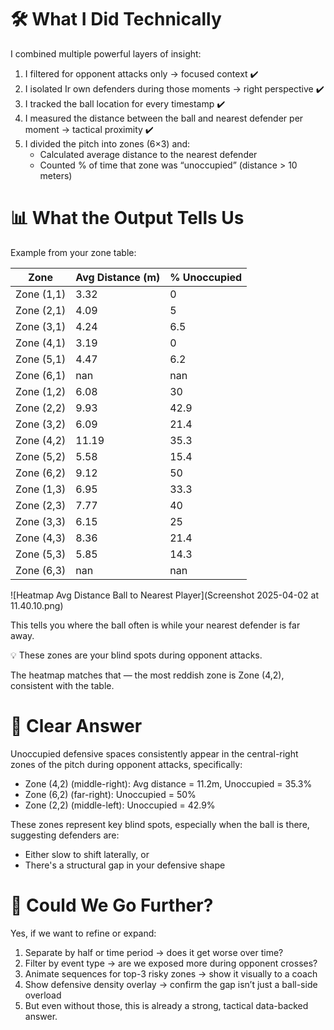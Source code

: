 # 🛠️ What I Did Technically
I combined multiple powerful layers of insight:

1) I filtered for opponent attacks only → focused context ✔️
2) I isolated Ir own defenders during those moments → right perspective ✔️
3) I tracked the ball location for every timestamp ✔️
4) I measured the distance between the ball and nearest defender per moment → tactical proximity ✔️
5) I divided the pitch into zones (6×3) and:
   - Calculated average distance to the nearest defender
   - Counted % of time that zone was “unoccupied” (distance > 10 meters)

# 📊 What the Output Tells Us
Example from your zone table:


| Zone       | Avg Distance (m) | % Unoccupied |
|------------|------------------|--------------|
| Zone (1,1) | 3.32             | 0            |
| Zone (2,1) | 4.09             | 5            |
| Zone (3,1) | 4.24             | 6.5          |
| Zone (4,1) | 3.19             | 0            |
| Zone (5,1) | 4.47             | 6.2          |
| Zone (6,1) | nan              | nan          |
| Zone (1,2) | 6.08             | 30           |
| Zone (2,2) | 9.93             | 42.9         |
| Zone (3,2) | 6.09             | 21.4         |
| Zone (4,2) | 11.19            | 35.3         |
| Zone (5,2) | 5.58             | 15.4         |
| Zone (6,2) | 9.12             | 50           |
| Zone (1,3) | 6.95             | 33.3         |
| Zone (2,3) | 7.77             | 40           |
| Zone (3,3) | 6.15             | 25           |
| Zone (4,3) | 8.36             | 21.4         |
| Zone (5,3) | 5.85             | 14.3         |
| Zone (6,3) | nan              | nan          |

![Heatmap Avg Distance Ball to Nearest Player](Screenshot 2025-04-02 at 11.40.10.png)

This tells you where the ball often is while your nearest defender is far away.

💡 These zones are your blind spots during opponent attacks.

The heatmap matches that — the most reddish zone is Zone (4,2), consistent with the table.

# 📢 Clear Answer

Unoccupied defensive spaces consistently appear in the central-right zones of the pitch during opponent attacks, specifically:
- Zone (4,2) (middle-right): Avg distance = 11.2m, Unoccupied = 35.3%
- Zone (6,2) (far-right): Unoccupied = 50%
- Zone (2,2) (middle-left): Unoccupied = 42.9%

These zones represent key blind spots, especially when the ball is there, suggesting defenders are:
- Either slow to shift laterally, or
- There's a structural gap in your defensive shape

# 🧰 Could We Go Further?

Yes, if we want to refine or expand:

1) Separate by half or time period → does it get worse over time?
2) Filter by event type → are we exposed more during opponent crosses?
3) Animate sequences for top-3 risky zones → show it visually to a coach
4) Show defensive density overlay → confirm the gap isn’t just a ball-side overload
5) But even without those, this is already a strong, tactical data-backed answer.